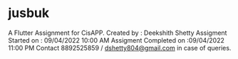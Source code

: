 # jusbuk

A Flutter Assignment for CisAPP.
Created by : Deekshith Shetty
Assigment Started on : 09/04/2022 10:00 AM
Assigment Completed on :09/04/2022 11:00 PM
Contact 8892525859 / dshetty804@gmail.com in case of queries.
